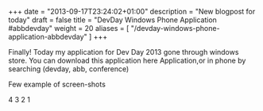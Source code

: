 +++
date = "2013-09-17T23:24:02+01:00"
description = "New blogpost for today"
draft = false
title = "DevDay Windows Phone Application #abbdevday"
weight = 20
aliases = [
    "/devday-windows-phone-application-abbdevday"
]
+++

Finally! Today my application for Dev Day 2013 gone through windows store. You can download this application here Application,or in phone by searching (devday, abb, conference)

Few example of screen-shots

4 3 2 1 